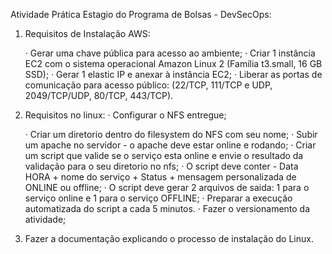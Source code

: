 Atividade Prática Estagio do Programa de Bolsas - DevSecOps:

1. Requisitos de Instalação AWS:
   
   · Gerar uma chave pública para acesso ao ambiente;
   · Criar 1 instância EC2 com o sistema operacional Amazon Linux 2 (Família t3.small, 16 GB SSD);
   · Gerar 1 elastic IP e anexar à instância EC2;
   · Liberar as portas de comunicação para acesso público: (22/TCP, 111/TCP e UDP, 2049/TCP/UDP, 80/TCP, 443/TCP).

3. Requisitos no linux: · Configurar o NFS entregue;
   
   · Criar um diretorio dentro do filesystem do NFS com seu nome;
   · Subir um apache no servidor - o apache deve estar online e rodando;
   · Criar um script que valide se o serviço esta online e envie o resultado da validação para o seu diretorio no nfs;
   · O script deve conter - Data HORA + nome do serviço + Status + mensagem personalizada de ONLINE ou offline;
   · O script deve gerar 2 arquivos de saida: 1 para o serviço online e 1 para o serviço OFFLINE;
   · Preparar a execução automatizada do script a cada 5 minutos. · Fazer o versionamento da atividade;

5. Fazer a documentação explicando o processo de instalação do Linux.
